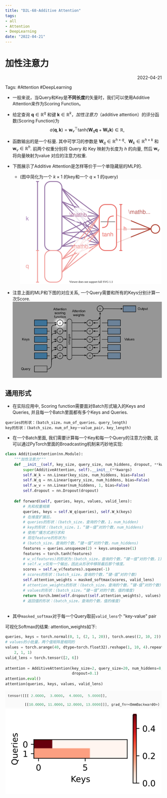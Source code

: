 ```yaml
---
title: "D2L-68-Additive Attention"
tags:
- all
- Attention
- DeepLearning
date: "2022-04-21"
---
```

# 加性注意力

<div align="right"> 2022-04-21</div>

Tags: #Attention #DeepLearning 

- 一般来说，当Query和Key是**不同长度**的矢量时，我们可以使用Additive Attention来作为Scoring Function。
- 给定查询 $\mathbf{q} \in \mathbb{R}^q$ 和键 $\mathbf{k} \in \mathbb{R}^k$，*加性注意力*（additive attention）的评分函数(Scoring Function)为
$$a(\mathbf q, \mathbf k) = \mathbf w_v^\top \text{tanh}(\mathbf W_q\mathbf q + \mathbf W_k \mathbf k) \in \mathbb{R},$$
- 函数输出的是一个标量. 其中可学习的参数是 $\mathbf W_q\in\mathbb R^{h\times q}$、$\mathbf W_k\in\mathbb R^{h\times k}$ 和 $\mathbf w_v\in\mathbb R^{h}$. 前两个权重分别将 Query 和 Key 映射为长度为 $h$ 的向量, 然后 $\mathbf w_v$ 将向量映射为value 对应的注意力权重.

- 下图展示了Additive Attention是怎样等价于一个单隐藏层的MLP的. 
	- (图中简化为一个 $k\times1$ 的key和一个 $q\times1$ 的query)
![Additive Attention](notes/2022/2022.4/assets/Additive%20Attention.svg)
- 注意上面的MLP和下图的对应关系, 一个Query需要和所有的Keys分别计算一次Score. 
![](notes/2022/2022.4/assets/Pasted%20image%2020220427164928.png)


## 通用形式
- 在实际应用中, Scoring function需要面对Batch形式输入的Keys and Queries, 并且每一个Batch里面都有多个Keys and Queries.
```
queries的形状：(batch_size，num_of_queries，query_length)
key的形状：(batch_size，num_of_key－value_pair，key_length)
```
- 在一个Batch里面, 我们需要计算每一个Key和每一个Query的注意力分数, 这可以通过PyTorch里面的Broadcasting机制来巧妙地实现:
```python
class AdditiveAttention(nn.Module):
    """加性注意力"""
    def __init__(self, key_size, query_size, num_hiddens, dropout, **kwargs):
        super(AdditiveAttention, self).__init__(**kwargs)
        self.W_k = nn.Linear(key_size, num_hiddens, bias=False)
        self.W_q = nn.Linear(query_size, num_hiddens, bias=False)
        self.w_v = nn.Linear(num_hiddens, 1, bias=False)
        self.dropout = nn.Dropout(dropout)

    def forward(self, queries, keys, values, valid_lens):
	    # 先和权重相乘
        queries, keys = self.W_q(queries), self.W_k(keys)
        # 在维度扩展后，
        # queries的形状：(batch_size，查询的个数，1，num_hidden)
        # key的形状：(batch_size，1，“键－值”对的个数，num_hiddens)
        # 使用广播方式进行求和
        # 现在feature的形状为: 
        # (batch_size，查询的个数，“键－值”对的个数，num_hiddens)
        features = queries.unsqueeze(2) + keys.unsqueeze(1)
        features = torch.tanh(features)
        # w_v(features)的形状为:(batch_size，查询的个数，“键－值”对的个数，1)
        # self.w_v仅有一个输出，因此从形状中移除最后那个维度。
        scores = self.w_v(features).squeeze(-1)
        # scores的形状：(batch_size，查询的个数，“键-值”对的个数)
        self.attention_weights = masked_softmax(scores, valid_lens)
        # attention_weights的形状：(batch_size，查询的个数，“键-值”对的个数)
        # values的形状：(batch_size，“键－值”对的个数，值的维度)
        return torch.bmm(self.dropout(self.attention_weights), values)
        # 返回值的形状：(batch_size，查询的个数，值的维度)
        
```
- 其中`masked_softmax`对于每一个Query取前`valid_lens`个 "key-value" pair

可视化Softmax的结果: attention_weights如下:
```python
queries, keys = torch.normal(0, 1, (2, 1, 20)), torch.ones((2, 10, 2))
# values的小批量，两个值矩阵是相同的
values = torch.arange(40, dtype=torch.float32).reshape(1, 10, 4).repeat(
    2, 1, 1)
valid_lens = torch.tensor([2, 6])

attention = AdditiveAttention(key_size=2, query_size=20, num_hiddens=8,
                              dropout=0.1)
attention.eval()
attention(queries, keys, values, valid_lens)
```
![](notes/2022/2022.4/assets/Pasted%20image%2020220421153308.png)
![](notes/2022/2022.4/assets/output_attention-scoring-functions_2a8fdc_78_0.svg)
